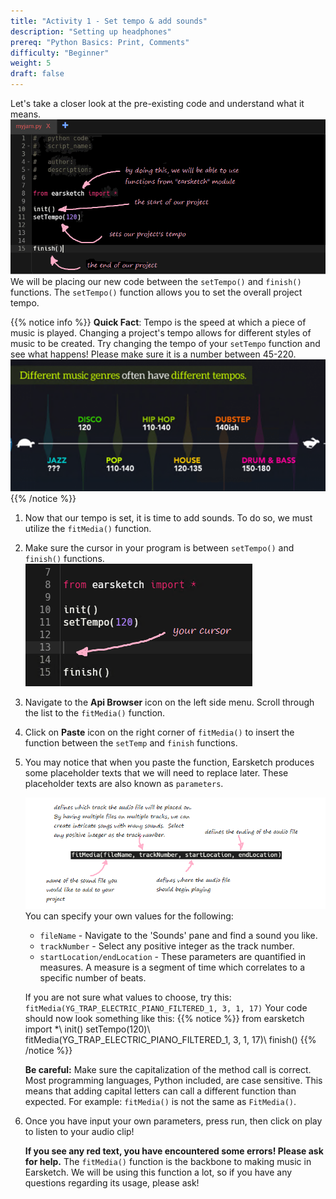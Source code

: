 ```yaml
---
title: "Activity 1 - Set tempo & add sounds"
description: "Setting up headphones"
prereq: "Python Basics: Print, Comments"
difficulty: "Beginner"
weight: 5
draft: false
---
```


Let's take a closer look at the pre-existing code and understand what it means. ![annotated screenshot cannot be displayed](../img/annotated-screenshot-overview.png) We will be placing our new code between the `setTempo()` and `finish()` functions. The `setTempo()` function allows you to set the overall project tempo.

{{% notice info %}}
**Quick Fact**: Tempo is the speed at which a piece of music is played. Changing a project's tempo allows for different styles of music to be created. Try changing the tempo of your `setTempo` function and see what happens! Please make sure it is a number
between 45-220. 
![](../img/img-tempo1.png)
{{% /notice %}}

1. Now that our tempo is set, it is time to add sounds. To do so, we must utilize the `fitMedia()` function.
2. Make sure the cursor in your program is between `setTempo()` and `finish()` functions.
    ![](../img/annotated-screenshot-cursor.png)
3. Navigate to the **Api Browser** icon on the left side menu. Scroll through the list to the `fitMedia()` function.
4. Click on **Paste** icon on the right corner of `fitMedia()` to insert the function between the `setTemp` and `finish` functions.
5. You may notice that when you paste the function, Earsketch produces some placeholder texts that we will need to replace later. These placeholder texts are also known as `parameters`.

    ![](../img/annotated-screenshot-fitmedia.png)
    You can specify your own values for the following:
    -   `fileName` - Navigate to the \'Sounds\' pane and find a sound
        you like.
    -   `trackNumber` - Select any positive integer as the track number.
    -   `startLocation/endLocation` - These parameters are quantified in
        measures. A measure is a segment of time which correlates to a
        specific number of beats.

    If you are not sure what values to choose, try this:
    `fitMedia(YG_TRAP_ELECTRIC_PIANO_FILTERED_1, 3, 1, 17)`
    Your code should now look something like this:
        {{% notice %}}
    from earsketch import *\\
        init()
        setTempo(120)\\
        fitMedia(YG_TRAP_ELECTRIC_PIANO_FILTERED_1, 3, 1, 17)\\
        finish()
        {{% /notice %}}

    **Be careful:** Make sure the capitalization of the method call is
    correct. Most programming languages, Python included, are case
    sensitive. This means that adding capital letters can call a
    different function than expected. For example: `fitMedia()` is not
    the same as `FitMedia()`.

6. Once you have input your own parameters, press run, then click on
    play to listen to your audio clip! 
    
    **If you see any red text, you have encountered some errors! Please ask for help.**
    The `fitMedia()` function is the backbone to making music in Earsketch. We will be using this function a lot, so if you have any questions regarding its usage, please ask!